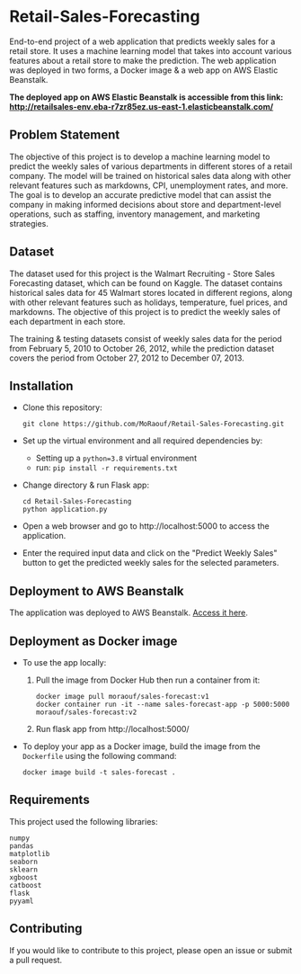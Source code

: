 # Retail-Sales-Forecasting

End-to-end project of a web application that predicts weekly sales for a retail store. It uses a machine learning model that takes into account various features about a retail store to make the prediction. The web application was deployed in two forms, a Docker image & a web app on AWS Elastic Beanstalk.

**The deployed app on AWS Elastic Beanstalk is accessible from this link: http://retailsales-env.eba-r7zr85ez.us-east-1.elasticbeanstalk.com/**

<!-- Add Video here !!!!!!!!!!!!!!!!! -->

Problem Statement
---
The objective of this project is to develop a machine learning model to predict the weekly sales of various departments in different stores of a retail company. The model will be trained on historical sales data along with other relevant features such as markdowns, CPI, unemployment rates, and more. The goal is to develop an accurate predictive model that can assist the company in making informed decisions about store and department-level operations, such as staffing, inventory management, and marketing strategies.


Dataset
---
The dataset used for this project is the Walmart Recruiting - Store Sales Forecasting dataset, which can be found on Kaggle. The dataset contains historical sales data for 45 Walmart stores located in different regions, along with other relevant features such as holidays, temperature, fuel prices, and markdowns. The objective of this project is to predict the weekly sales of each department in each store.

The training & testing datasets consist of weekly sales data for the period from February 5, 2010 to October 26, 2012, while the prediction dataset covers the period from October 27, 2012 to December 07, 2013.



Installation
---
* Clone this repository:
    ```
    git clone https://github.com/MoRaouf/Retail-Sales-Forecasting.git
    ```
* Set up the virtual environment and all required dependencies by:
  * Setting up a `python=3.8` virtual environment
  * run: `pip install -r requirements.txt`

* Change directory & run Flask app:
    ```
    cd Retail-Sales-Forecasting
    python application.py
    ```
* Open a web browser and go to http://localhost:5000 to access the application.

* Enter the required input data and click on the "Predict Weekly Sales" button to get the predicted weekly sales for the selected parameters.

Deployment to AWS Beanstalk
---
The application was deployed to AWS Beanstalk. [Access it here](http://retailsales-env.eba-r7zr85ez.us-east-1.elasticbeanstalk.com/).


Deployment as Docker image
---
* To use the app locally:
    1. Pull the image from Docker Hub then run a container from it:
        ```
        docker image pull moraouf/sales-forecast:v1
        docker container run -it --name sales-forecast-app -p 5000:5000 moraouf/sales-forecast:v2
        ```
    2. Run flask app from http://localhost:5000/


* To deploy your app as a Docker image, build the image from the `Dockerfile` using the following command:
    ```
    docker image build -t sales-forecast .
    ```
<!-- 2. Log in to your Docker Hub account from the CLI.
```
docker login
```
3. Rename the image & push it to your Docker Hub account.
```
docker image tag sales-forecast moraouf/sales-forecast:v1
docker image push moraouf/sales-forecast:v1
``` -->


Requirements
---
This project used the following libraries:
```
numpy
pandas
matplotlib
seaborn
sklearn
xgboost
catboost
flask
pyyaml
```

Contributing
---
If you would like to contribute to this project, please open an issue or submit a pull request.

<!-- License
---
This project is licensed under the MIT License. See the LICENSE file for more information. -->
